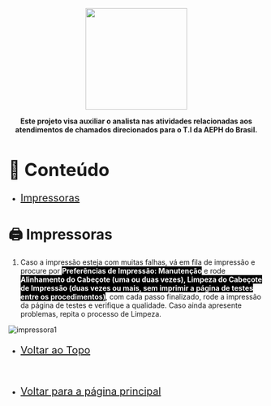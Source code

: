 <p align="center">
    <a href="../README.md">
        <img src="../imagens/aeph-logo.png" width="200px">
    </a>
</p>

<p align="center">
<b>Este projeto visa auxiliar o analista nas atividades relacionadas aos atendimentos de chamados direcionados para o T.I da AEPH do Brasil.</b>
</p>

<!-- Comentário exemplo -->

<h1 id="conteudo" style="font-size:35px;">📝 Conteúdo</h1>

- <p style="font-size:20px"> <a href="#impressoras"> Impressoras</a></p>


<h1 id="impressoras">🖨️ Impressoras</h1>

1. <p>Caso a impressão esteja com muitas falhas, vá em fila de impressão e procure por <b style="color:white; background-color:black">Preferências de Impressão: Manutenção</b> e rode <b style="color:white; background-color:black">Alinhamento do Cabeçote (uma ou duas vezes), Limpeza do Cabeçote de Impressão (duas vezes ou mais, sem imprimir a página de testes entre os procedimentos)</b>, com cada passo finalizado, rode a impressão da página de testes e verifique a qualidade. Caso ainda apresente problemas, repita o processo de Limpeza.
</p>

<img src="../imagens/procedimentos-img/impressora1.png" alt="impressora1">

<br>

- <p style="font-size:20px"> <a href="#"> Voltar ao Topo</a></p>

<br>

- <p style="font-size:20px"> <a href="../README.md"> Voltar para a página principal</a></p>